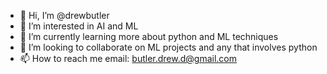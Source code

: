 - 👋 Hi, I’m @drewbutler
- 👀 I’m interested in AI and ML
- 🌱 I’m currently learning more about python and ML techniques
- 💞️ I’m looking to collaborate on ML projects and any that involves python
- 📫 How to reach me email: butler.drew.d@gmail.com

<!---
drewbutler/drewbutler is a ✨ special ✨ repository because its `README.md` (this file) appears on your GitHub profile.
You can click the Preview link to take a look at your changes.
--->
